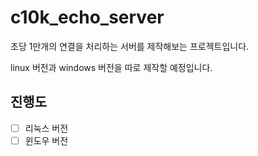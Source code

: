 # c10k_echo_server

초당 1만개의 연결을 처리하는 서버를 제작해보는 프로젝트입니다.

linux 버전과 windows 버전을 따로 제작할 예정입니다.

## 진행도
- [ ] 리눅스 버전
- [ ] 윈도우 버전